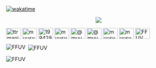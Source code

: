 [![wakatime](https://wakatime.com/badge/user/ce817bc3-c1f2-41ce-9e47-270abd9f576a/project/4965070a-477a-4e98-b704-f9daae717406.svg)](https://wakatime.com/badge/user/ce817bc3-c1f2-41ce-9e47-270abd9f576a/project/4965070a-477a-4e98-b704-f9daae717406)

<p align="center">  <img src="https://count.getloli.com/get/@FFUV?theme=gelbooru" </p>

<p align="left">
<a href="https://codepen.io/ttrmaniac" target="blank"><img align="center" src="https://raw.githubusercontent.com/rahuldkjain/github-profile-readme-generator/master/src/images/icons/Social/codepen.svg" alt="ttrmaniac" height="30" width="40" /></a>
<a href="https://dev.to/muusybane" target="blank"><img align="center" src="https://raw.githubusercontent.com/rahuldkjain/github-profile-readme-generator/master/src/images/icons/Social/devto.svg" alt="muusybane" height="30" width="40" /></a>
<a href="https://stackoverflow.com/users/14262478/muusy" target="blank"><img align="center" src="https://raw.githubusercontent.com/rahuldkjain/github-profile-readme-generator/master/src/images/icons/Social/stack-overflow.svg" alt="19942848" height="30" width="40" /></a>
<a href="https://dribbble.com/muusy" target="blank"><img align="center" src="https://raw.githubusercontent.com/rahuldkjain/github-profile-readme-generator/master/src/images/icons/Social/dribbble.svg" alt="muusy" height="30" width="40" /></a>
<a href="https://hashnode.com/@muusy" target="blank"><img align="center" src="https://raw.githubusercontent.com/rahuldkjain/github-profile-readme-generator/master/src/images/icons/Social/hashnode.svg" alt="@muusy" height="30" width="40" /></a>
<a href="https://medium.com/@muusy" target="blank"><img align="center" src="https://raw.githubusercontent.com/rahuldkjain/github-profile-readme-generator/master/src/images/icons/Social/medium.svg" alt="@muusy" height="30" width="40" /></a>
<a href="https://www.codechef.com/users/muusy" target="blank"><img align="center" src="https://cdn.jsdelivr.net/npm/simple-icons@3.1.0/icons/codechef.svg" alt="muusy" height="30" width="40" /></a>
<a href="https://www.hackerrank.com/muusy" target="blank"><img align="center" src="https://raw.githubusercontent.com/rahuldkjain/github-profile-readme-generator/master/src/images/icons/Social/hackerrank.svg" alt="muusy" height="30" width="40" /></a>
<a href="https://www.leetcode.com/ttrmaniac" target="blank"><img align="center" src="https://raw.githubusercontent.com/rahuldkjain/github-profile-readme-generator/master/src/images/icons/Social/leet-code.svg" alt="FFUV" height="30" width="40" /></a>
</p>


<p><img align="left" src="https://github-readme-stats.vercel.app/api/top-langs?username=FFUV&show_icons=true&locale=en&layout=compact" alt="FFUV" /></p>

<p>&nbsp;<img align="center" src="https://github-readme-stats.vercel.app/api?username=FFUV&show_icons=true&locale=en" alt="FFUV" /></p>

<p><img align="center" src="https://github-readme-streak-stats.herokuapp.com/?user=FFUV&" alt="FFUV" /></p>
